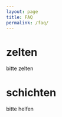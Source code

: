 ```yaml
---
layout: page
title: FAQ
permalink: /faq/
---
```


zelten
===

bitte zelten


schichten
===

bitte helfen


